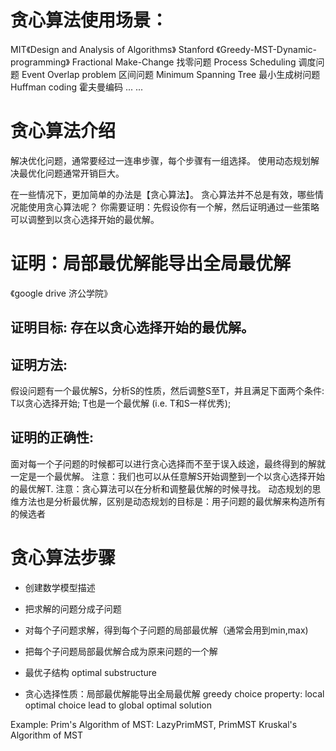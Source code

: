 # 贪心算法使用场景：
MIT《Design and Analysis of Algorithms》
Stanford 《Greedy-MST-Dynamic-programming》
Fractional Make-Change 找零问题
Process Scheduling 调度问题
Event Overlap problem 区间问题
Minimum Spanning Tree 最小生成树问题
Huffman coding 霍夫曼编码
... ... 

# 贪心算法介绍
解决优化问题，通常要经过一连串步骤，每个步骤有一组选择。
使用动态规划解决最优化问题通常开销巨大。

在一些情况下，更加简单的办法是【贪心算法】。
贪心算法并不总是有效，哪些情况能使用贪心算法呢？
你需要证明：先假设你有一个解，然后证明通过一些策略可以调整到以贪心选择开始的最优解。

# 证明：局部最优解能导出全局最优解
《google drive 济公学院》
## 证明目标: 存在以贪心选择开始的最优解。
## 证明方法: 
假设问题有一个最优解S，分析S的性质，然后调整S至T，并且满足下面两个条件:
T以贪心选择开始;
T也是一个最优解 (i.e. T和S一样优秀);
## 证明的正确性: 
面对每一个子问题的时候都可以进行贪心选择而不至于误入歧途，最终得到的解就一定是一个最优解。
注意：我们也可以从任意解S开始调整到一个以贪心选择开始的最优解T.
注意：贪心算法可以在分析和调整最优解的时候寻找。
动态规划的思维方法也是分析最优解，区别是动态规划的目标是：用子问题的最优解来构造所有的候选者


# 贪心算法步骤
- 创建数学模型描述
- 把求解的问题分成子问题
- 对每个子问题求解，得到每个子问题的局部最优解（通常会用到min,max)
- 把每个子问题局部最优解合成为原来问题的一个解

- 最优子结构 optimal substructure
- 贪心选择性质：局部最优解能导出全局最优解 greedy choice property: local optimal choice lead to global optimal solution 

Example:
Prim's Algorithm of MST: LazyPrimMST, PrimMST
Kruskal's Algorithm of MST


